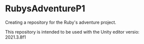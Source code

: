 # RubysAdventureP1
Creating a repository for the Ruby's adventure project.

This repository is intended to be used with the Unity editor versio: 2021.3.8f1
